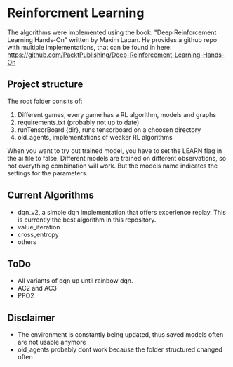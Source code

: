 # Reinforcment Learning

The algorithms were implemented using the book: "Deep Reinforcement Learning Hands-On" written by Maxim Lapan.
He provides a github repo with multiple implementations, that can be found in here:
https://github.com/PacktPublishing/Deep-Reinforcement-Learning-Hands-On

## Project structure

The root folder consits of:
1. Different games, every game has a RL algorithm, models and graphs
2. requirements.txt (probably not up to date)
3. runTensorBoard {dir}, runs tensorboard on a choosen directory
4. old_agents, implementations of weaker RL algorithms

When you want to try out trained model, you have to set the LEARN flag in the ai file to false.
Different models are trained on different observations, so not everything combination will work. 
But the models name indicates the settings for the parameters.

## Current Algorithms

* dqn_v2, a simple dqn implementation that offers experience replay. This is currently the best algorithm in this repository.
* value_iteration
* cross_entropy
* others

## ToDo
* All variants of dqn up until rainbow dqn.
* AC2 and AC3
* PPO2 

## Disclaimer
* The environment is constantly being updated, thus saved models often are not usable anymore
* old_agents probably dont work because the folder structured changed often


